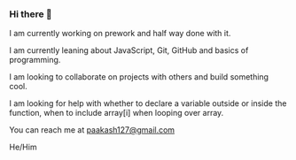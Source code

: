 ### Hi there 👋

<!--
**litaakash/litaakash** is a ✨ _special_ ✨ repository because its `README.md` (this file) appears on your GitHub profile.

Here are some ideas to get you started:

- 🔭 I’m currently working on ...
- 🌱 I’m currently learning ...
- 👯 I’m looking to collaborate on ...
- 🤔 I’m looking for help with ...
- 💬 Ask me about ...
- 📫 How to reach me: ...
- 😄 Pronouns: ...
- ⚡ Fun fact: ...
-->

I am currently working on prework and half way done with it.

I am currently leaning about JavaScript, Git, GitHub and basics of programming.

I am looking to collaborate on projects with others and build something cool.

I am looking for help with whether to declare a variable outside or inside the function, when to include array[i] when looping over array.

You can reach me at paakash127@gmail.com

He/Him
